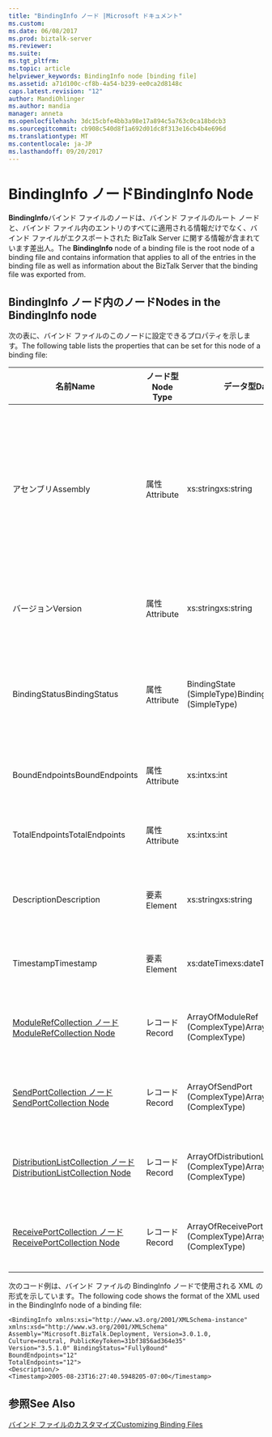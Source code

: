 ```yaml
---
title: "BindingInfo ノード |Microsoft ドキュメント"
ms.custom: 
ms.date: 06/08/2017
ms.prod: biztalk-server
ms.reviewer: 
ms.suite: 
ms.tgt_pltfrm: 
ms.topic: article
helpviewer_keywords: BindingInfo node [binding file]
ms.assetid: a71d100c-cf8b-4a54-b239-ee0ca2d8148c
caps.latest.revision: "12"
author: MandiOhlinger
ms.author: mandia
manager: anneta
ms.openlocfilehash: 3dc15cbfe4bb3a98e17a894c5a763c0ca18bdcb3
ms.sourcegitcommit: cb908c540d8f1a692d01dc8f313e16cb4b4e696d
ms.translationtype: MT
ms.contentlocale: ja-JP
ms.lasthandoff: 09/20/2017
---
```

# <a name="bindinginfo-node"></a><span data-ttu-id="19f98-102">BindingInfo ノード</span><span class="sxs-lookup"><span data-stu-id="19f98-102">BindingInfo Node</span></span>
<span data-ttu-id="19f98-103">**BindingInfo**バインド ファイルのノードは、バインド ファイルのルート ノードと、バインド ファイル内のエントリのすべてに適用される情報だけでなく、バインド ファイルがエクスポートされた BizTalk Server に関する情報が含まれています差出人。</span><span class="sxs-lookup"><span data-stu-id="19f98-103">The **BindingInfo** node of a binding file is the root node of a binding file and contains information that applies to all of the entries in the binding file as well as information about the BizTalk Server that the binding file was exported from.</span></span>  
  
## <a name="nodes-in-the-bindinginfo-node"></a><span data-ttu-id="19f98-104">BindingInfo ノード内のノード</span><span class="sxs-lookup"><span data-stu-id="19f98-104">Nodes in the BindingInfo node</span></span>  
 <span data-ttu-id="19f98-105">次の表に、バインド ファイルのこのノードに設定できるプロパティを示します。</span><span class="sxs-lookup"><span data-stu-id="19f98-105">The following table lists the properties that can be set for this node of a binding file:</span></span>  
  
|<span data-ttu-id="19f98-106">**名前**</span><span class="sxs-lookup"><span data-stu-id="19f98-106">**Name**</span></span>|<span data-ttu-id="19f98-107">**ノード型**</span><span class="sxs-lookup"><span data-stu-id="19f98-107">**Node Type**</span></span>|<span data-ttu-id="19f98-108">**データ型**</span><span class="sxs-lookup"><span data-stu-id="19f98-108">**Data Type**</span></span>|<span data-ttu-id="19f98-109">**Description**</span><span class="sxs-lookup"><span data-stu-id="19f98-109">**Description**</span></span>|<span data-ttu-id="19f98-110">**制限**</span><span class="sxs-lookup"><span data-stu-id="19f98-110">**Restrictions**</span></span>|<span data-ttu-id="19f98-111">**コメント**</span><span class="sxs-lookup"><span data-stu-id="19f98-111">**Comments**</span></span>|  
|--------------|-------------------|-------------------|---------------------|----------------------|------------------|  
|<span data-ttu-id="19f98-112">アセンブリ</span><span class="sxs-lookup"><span data-stu-id="19f98-112">Assembly</span></span>|<span data-ttu-id="19f98-113">属性</span><span class="sxs-lookup"><span data-stu-id="19f98-113">Attribute</span></span>|<span data-ttu-id="19f98-114">xs:string</span><span class="sxs-lookup"><span data-stu-id="19f98-114">xs:string</span></span>|<span data-ttu-id="19f98-115">バインド ファイル作成時に使用される Microsoft.BizTalk.Deployment dll の情報を指定します。</span><span class="sxs-lookup"><span data-stu-id="19f98-115">Specifies information for the Microsoft.BizTalk.Deployment dll used when creating the binding file.</span></span> <span data-ttu-id="19f98-116">このアセンブリの Version、Culture、PublicKeyToken の各属性をコンマで区切って記述します。</span><span class="sxs-lookup"><span data-stu-id="19f98-116">Includes comma separated Version, Culture, and PublicKeyToken attributes for this assembly.</span></span>|<span data-ttu-id="19f98-117">必須</span><span class="sxs-lookup"><span data-stu-id="19f98-117">Required</span></span>|<span data-ttu-id="19f98-118">既定値: **"Microsoft.BizTalk.Deployment, Version =, Culture = neutral, PublicKeyToken = 31bf3856ad364e35"**</span><span class="sxs-lookup"><span data-stu-id="19f98-118">Default value: **"Microsoft.BizTalk.Deployment, Version=3.0.1.0, Culture=neutral, PublicKeyToken=31bf3856ad364e35"**</span></span>|  
|<span data-ttu-id="19f98-119">バージョン</span><span class="sxs-lookup"><span data-stu-id="19f98-119">Version</span></span>|<span data-ttu-id="19f98-120">属性</span><span class="sxs-lookup"><span data-stu-id="19f98-120">Attribute</span></span>|<span data-ttu-id="19f98-121">xs:string</span><span class="sxs-lookup"><span data-stu-id="19f98-121">xs:string</span></span>|<span data-ttu-id="19f98-122">バインド ファイルが生成された BizTalk Server のバージョンを指定します。</span><span class="sxs-lookup"><span data-stu-id="19f98-122">Specifies the version of BizTalk Server that the binding file was generated on.</span></span>|<span data-ttu-id="19f98-123">必須</span><span class="sxs-lookup"><span data-stu-id="19f98-123">Required</span></span>|<span data-ttu-id="19f98-124">既定値: **3.5.1.0**</span><span class="sxs-lookup"><span data-stu-id="19f98-124">Default value: **3.5.1.0**</span></span>|  
|<span data-ttu-id="19f98-125">BindingStatus</span><span class="sxs-lookup"><span data-stu-id="19f98-125">BindingStatus</span></span>|<span data-ttu-id="19f98-126">属性</span><span class="sxs-lookup"><span data-stu-id="19f98-126">Attribute</span></span>|<span data-ttu-id="19f98-127">BindingState (SimpleType)</span><span class="sxs-lookup"><span data-stu-id="19f98-127">BindingState (SimpleType)</span></span>|<span data-ttu-id="19f98-128">バインド ファイルと共にエクスポートされたアイテムのバインド状態を指定します。</span><span class="sxs-lookup"><span data-stu-id="19f98-128">Specifies the binding status of the artifacts exported with the binding file.</span></span>|<span data-ttu-id="19f98-129">必須</span><span class="sxs-lookup"><span data-stu-id="19f98-129">Required</span></span>|<span data-ttu-id="19f98-130">既定値: なし</span><span class="sxs-lookup"><span data-stu-id="19f98-130">Default value: None</span></span><br /><br /> <span data-ttu-id="19f98-131">有効な値:</span><span class="sxs-lookup"><span data-stu-id="19f98-131">Valid values:</span></span><br /><br /> <span data-ttu-id="19f98-132">-不明</span><span class="sxs-lookup"><span data-stu-id="19f98-132">-   Unknown</span></span><br /><span data-ttu-id="19f98-133">-NoBindings</span><span class="sxs-lookup"><span data-stu-id="19f98-133">-   NoBindings</span></span><br /><span data-ttu-id="19f98-134">バインドされていません。</span><span class="sxs-lookup"><span data-stu-id="19f98-134">-   Unbound</span></span><br /><span data-ttu-id="19f98-135">-PartiallyBound</span><span class="sxs-lookup"><span data-stu-id="19f98-135">-   PartiallyBound</span></span><br /><span data-ttu-id="19f98-136">-FullyBound</span><span class="sxs-lookup"><span data-stu-id="19f98-136">-   FullyBound</span></span>|  
|<span data-ttu-id="19f98-137">BoundEndpoints</span><span class="sxs-lookup"><span data-stu-id="19f98-137">BoundEndpoints</span></span>|<span data-ttu-id="19f98-138">属性</span><span class="sxs-lookup"><span data-stu-id="19f98-138">Attribute</span></span>|<span data-ttu-id="19f98-139">xs:int</span><span class="sxs-lookup"><span data-stu-id="19f98-139">xs:int</span></span>|<span data-ttu-id="19f98-140">バインド ファイル内のバインドされたエンドポイントの数を指定します。</span><span class="sxs-lookup"><span data-stu-id="19f98-140">Specifies the number of bound endpoints in the binding file.</span></span>|<span data-ttu-id="19f98-141">必須</span><span class="sxs-lookup"><span data-stu-id="19f98-141">Required</span></span>|<span data-ttu-id="19f98-142">既定値: **0**</span><span class="sxs-lookup"><span data-stu-id="19f98-142">Default value: **0**</span></span>|  
|<span data-ttu-id="19f98-143">TotalEndpoints</span><span class="sxs-lookup"><span data-stu-id="19f98-143">TotalEndpoints</span></span>|<span data-ttu-id="19f98-144">属性</span><span class="sxs-lookup"><span data-stu-id="19f98-144">Attribute</span></span>|<span data-ttu-id="19f98-145">xs:int</span><span class="sxs-lookup"><span data-stu-id="19f98-145">xs:int</span></span>|<span data-ttu-id="19f98-146">バインド ファイル内のエンドポイントの合計数を指定します。</span><span class="sxs-lookup"><span data-stu-id="19f98-146">Specifies the total number of endpoints in the binding file.</span></span>|<span data-ttu-id="19f98-147">必須</span><span class="sxs-lookup"><span data-stu-id="19f98-147">Required</span></span>|<span data-ttu-id="19f98-148">既定値: **0**</span><span class="sxs-lookup"><span data-stu-id="19f98-148">Default value: **0**</span></span>|  
|<span data-ttu-id="19f98-149">Description</span><span class="sxs-lookup"><span data-stu-id="19f98-149">Description</span></span>|<span data-ttu-id="19f98-150">要素</span><span class="sxs-lookup"><span data-stu-id="19f98-150">Element</span></span>|<span data-ttu-id="19f98-151">xs:string</span><span class="sxs-lookup"><span data-stu-id="19f98-151">xs:string</span></span>|<span data-ttu-id="19f98-152">バインド ファイルの BindingInfo セクションの説明テキストを指定します。</span><span class="sxs-lookup"><span data-stu-id="19f98-152">Specifies a text description of the BindingInfo section of the binding file.</span></span>|<span data-ttu-id="19f98-153">任意</span><span class="sxs-lookup"><span data-stu-id="19f98-153">Not required</span></span>|<span data-ttu-id="19f98-154">既定値: 空</span><span class="sxs-lookup"><span data-stu-id="19f98-154">Default value: empty</span></span>|  
|<span data-ttu-id="19f98-155">Timestamp</span><span class="sxs-lookup"><span data-stu-id="19f98-155">Timestamp</span></span>|<span data-ttu-id="19f98-156">要素</span><span class="sxs-lookup"><span data-stu-id="19f98-156">Element</span></span>|<span data-ttu-id="19f98-157">xs:dateTime</span><span class="sxs-lookup"><span data-stu-id="19f98-157">xs:dateTime</span></span>|<span data-ttu-id="19f98-158">バインド ファイルがエクスポートされた日時を指定します。</span><span class="sxs-lookup"><span data-stu-id="19f98-158">Specifies when the binding file was exported.</span></span>|<span data-ttu-id="19f98-159">必須</span><span class="sxs-lookup"><span data-stu-id="19f98-159">Required</span></span>|<span data-ttu-id="19f98-160">既定値: バインド ファイルがエクスポートされたときの BizTalk Server での時刻。</span><span class="sxs-lookup"><span data-stu-id="19f98-160">Default value: Time on the BizTalk server when the binding file was exported.</span></span>|  
|[<span data-ttu-id="19f98-161">ModuleRefCollection ノード</span><span class="sxs-lookup"><span data-stu-id="19f98-161">ModuleRefCollection Node</span></span>](../core/modulerefcollection-node.md)|<span data-ttu-id="19f98-162">レコード</span><span class="sxs-lookup"><span data-stu-id="19f98-162">Record</span></span>|<span data-ttu-id="19f98-163">ArrayOfModuleRef (ComplexType)</span><span class="sxs-lookup"><span data-stu-id="19f98-163">ArrayOfModuleRef (ComplexType)</span></span>|<span data-ttu-id="19f98-164">バインド ファイルと共にエクスポートされた .NET アセンブリのコンテナー ノードです。</span><span class="sxs-lookup"><span data-stu-id="19f98-164">Container node for the .NET assemblies exported with the binding file.</span></span>|<span data-ttu-id="19f98-165">任意</span><span class="sxs-lookup"><span data-stu-id="19f98-165">Not required</span></span>|<span data-ttu-id="19f98-166">既定値: なし</span><span class="sxs-lookup"><span data-stu-id="19f98-166">Default value: none</span></span>|  
|[<span data-ttu-id="19f98-167">SendPortCollection ノード</span><span class="sxs-lookup"><span data-stu-id="19f98-167">SendPortCollection Node</span></span>](../core/sendportcollection-node.md)|<span data-ttu-id="19f98-168">レコード</span><span class="sxs-lookup"><span data-stu-id="19f98-168">Record</span></span>|<span data-ttu-id="19f98-169">ArrayOfSendPort (ComplexType)</span><span class="sxs-lookup"><span data-stu-id="19f98-169">ArrayOfSendPort (ComplexType)</span></span>|<span data-ttu-id="19f98-170">バインド ファイルと共にエクスポートされた送信ポートのコンテナー ノードです。</span><span class="sxs-lookup"><span data-stu-id="19f98-170">Container node for the send ports exported with the binding file.</span></span>|<span data-ttu-id="19f98-171">任意</span><span class="sxs-lookup"><span data-stu-id="19f98-171">Not required</span></span>|<span data-ttu-id="19f98-172">既定値: なし</span><span class="sxs-lookup"><span data-stu-id="19f98-172">Default value: none</span></span>|  
|[<span data-ttu-id="19f98-173">DistributionListCollection ノード</span><span class="sxs-lookup"><span data-stu-id="19f98-173">DistributionListCollection Node</span></span>](../core/distributionlistcollection-node.md)|<span data-ttu-id="19f98-174">レコード</span><span class="sxs-lookup"><span data-stu-id="19f98-174">Record</span></span>|<span data-ttu-id="19f98-175">ArrayOfDistributionList (ComplexType)</span><span class="sxs-lookup"><span data-stu-id="19f98-175">ArrayOfDistributionList (ComplexType)</span></span>|<span data-ttu-id="19f98-176">バインド ファイルと共にエクスポートされた同報リストのコンテナー ノードです。</span><span class="sxs-lookup"><span data-stu-id="19f98-176">Container node for the distribution lists exported with the binding file.</span></span>|<span data-ttu-id="19f98-177">任意</span><span class="sxs-lookup"><span data-stu-id="19f98-177">Not required</span></span>|<span data-ttu-id="19f98-178">既定値: なし</span><span class="sxs-lookup"><span data-stu-id="19f98-178">Default value: none</span></span>|  
|[<span data-ttu-id="19f98-179">ReceivePortCollection ノード</span><span class="sxs-lookup"><span data-stu-id="19f98-179">ReceivePortCollection Node</span></span>](../core/receiveportcollection-node.md)|<span data-ttu-id="19f98-180">レコード</span><span class="sxs-lookup"><span data-stu-id="19f98-180">Record</span></span>|<span data-ttu-id="19f98-181">ArrayOfReceivePort (ComplexType)</span><span class="sxs-lookup"><span data-stu-id="19f98-181">ArrayOfReceivePort (ComplexType)</span></span>|<span data-ttu-id="19f98-182">バインド ファイルと共にエクスポートされた受信ポートのコンテナー ノードです。</span><span class="sxs-lookup"><span data-stu-id="19f98-182">Container node for the receive ports exported with the binding file.</span></span>|<span data-ttu-id="19f98-183">任意</span><span class="sxs-lookup"><span data-stu-id="19f98-183">Not required</span></span>|<span data-ttu-id="19f98-184">既定値: なし</span><span class="sxs-lookup"><span data-stu-id="19f98-184">Default value: none</span></span>|  
  
 <span data-ttu-id="19f98-185">次のコード例は、バインド ファイルの BindingInfo ノードで使用される XML の形式を示しています。</span><span class="sxs-lookup"><span data-stu-id="19f98-185">The following code shows the format of the XML used in the BindingInfo node of a binding file:</span></span>  
  
```  
<BindingInfo xmlns:xsi="http://www.w3.org/2001/XMLSchema-instance" xmlns:xsd="http://www.w3.org/2001/XMLSchema"   
Assembly="Microsoft.BizTalk.Deployment, Version=3.0.1.0, Culture=neutral, PublicKeyToken=31bf3856ad364e35"   
Version="3.5.1.0" BindingStatus="FullyBound"   
BoundEndpoints="12"   
TotalEndpoints="12">  
<Description/>  
<Timestamp>2005-08-23T16:27:40.5948205-07:00</Timestamp>  
```  
  
## <a name="see-also"></a><span data-ttu-id="19f98-186">参照</span><span class="sxs-lookup"><span data-stu-id="19f98-186">See Also</span></span>  
 [<span data-ttu-id="19f98-187">バインド ファイルのカスタマイズ</span><span class="sxs-lookup"><span data-stu-id="19f98-187">Customizing Binding Files</span></span>](../core/customizing-binding-files.md)